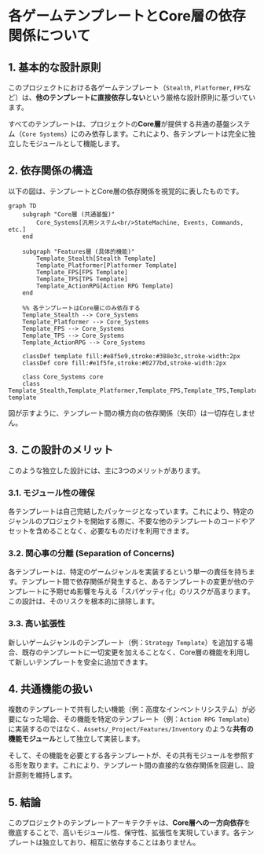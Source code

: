 ﻿# 各ゲームテンプレートとCore層の依存関係について

## 1. 基本的な設計原則

このプロジェクトにおける各ゲームテンプレート（`Stealth`, `Platformer`, `FPS`など）は、**他のテンプレートに直接依存しない**という厳格な設計原則に基づいています。

すべてのテンプレートは、プロジェクトの**Core層**が提供する共通の基盤システム（`Core Systems`）にのみ依存します。これにより、各テンプレートは完全に独立したモジュールとして機能します。

## 2. 依存関係の構造

以下の図は、テンプレートとCore層の依存関係を視覚的に表したものです。

```mermaid
graph TD
    subgraph "Core層 (共通基盤)"
        Core_Systems[汎用システム<br/>StateMachine, Events, Commands, etc.]
    end

    subgraph "Features層 (具体的機能)"
        Template_Stealth[Stealth Template]
        Template_Platformer[Platformer Template]
        Template_FPS[FPS Template]
        Template_TPS[TPS Template]
        Template_ActionRPG[Action RPG Template]
    end

    %% 各テンプレートはCore層にのみ依存する
    Template_Stealth --> Core_Systems
    Template_Platformer --> Core_Systems
    Template_FPS --> Core_Systems
    Template_TPS --> Core_Systems
    Template_ActionRPG --> Core_Systems

    classDef template fill:#e8f5e9,stroke:#388e3c,stroke-width:2px
    classDef core fill:#e1f5fe,stroke:#0277bd,stroke-width:2px

    class Core_Systems core
    class Template_Stealth,Template_Platformer,Template_FPS,Template_TPS,Template_ActionRPG template
```


図が示すように、テンプレート間の横方向の依存関係（矢印）は一切存在しません。

## 3. この設計のメリット

このような独立した設計には、主に3つのメリットがあります。

### 3.1. モジュール性の確保
各テンプレートは自己完結したパッケージとなっています。これにより、特定のジャンルのプロジェクトを開始する際に、不要な他のテンプレートのコードやアセットを含めることなく、必要なものだけを利用できます。

### 3.2. 関心事の分離 (Separation of Concerns)
各テンプレートは、特定のゲームジャンルを実装するという単一の責任を持ちます。テンプレート間で依存関係が発生すると、あるテンプレートの変更が他のテンプレートに予期せぬ影響を与える「スパゲッティ化」のリスクが高まります。この設計は、そのリスクを根本的に排除します。

### 3.3. 高い拡張性
新しいゲームジャンルのテンプレート（例：`Strategy Template`）を追加する場合、既存のテンプレートに一切変更を加えることなく、Core層の機能を利用して新しいテンプレートを安全に追加できます。

## 4. 共通機能の扱い
複数のテンプレートで共有したい機能（例：高度なインベントリシステム）が必要になった場合、その機能を特定のテンプレート（例：`Action RPG Template`）に実装するのではなく、`Assets/_Project/Features/Inventory` のような**共有の機能モジュール**として独立して実装します。

そして、その機能を必要とする各テンプレートが、その共有モジュールを参照する形を取ります。これにより、テンプレート間の直接的な依存関係を回避し、設計原則を維持します。

## 5. 結論
このプロジェクトのテンプレートアーキテクチャは、**Core層への一方向依存**を徹底することで、高いモジュール性、保守性、拡張性を実現しています。各テンプレートは独立しており、相互に依存することはありません。


